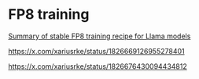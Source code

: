 # FP8 training

[Summary of stable FP8 training recipe for Llama models](https://x.com/Thom_Wolf/status/1826924774997532799)

https://x.com/xariusrke/status/1826669126955278401

https://x.com/xariusrke/status/1826676430094434812


